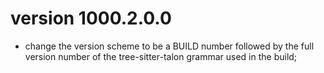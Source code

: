 # version 1000.2.0.0

- change the version scheme to be a BUILD number followed by the full version
  number of the tree-sitter-talon grammar used in the build;
